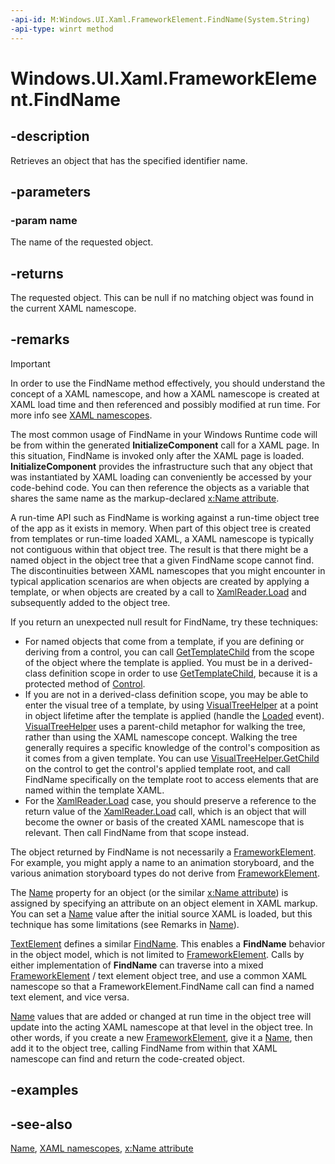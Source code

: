 ```yaml
---
-api-id: M:Windows.UI.Xaml.FrameworkElement.FindName(System.String)
-api-type: winrt method
---
```


<!-- Method syntax
public object FindName(System.String name)
-->

# Windows.UI.Xaml.FrameworkElement.FindName

## -description
Retrieves an object that has the specified identifier name.



## -parameters
### -param name
The name of the requested object.

## -returns
The requested object. This can be null if no matching object was found in the current XAML namescope.

## -remarks
> [!IMPORTANT]
> In order to use the FindName method effectively, you should understand the concept of a XAML namescope, and how a XAML namescope is created at XAML load time and then referenced and possibly modified at run time. For more info see [XAML namescopes](/windows/uwp/xaml-platform/xaml-namescopes).

The most common usage of FindName in your Windows Runtime code will be from within the generated **InitializeComponent** call for a XAML page. In this situation, FindName is invoked only after the XAML page is loaded. **InitializeComponent** provides the infrastructure such that any object that was instantiated by XAML loading can conveniently be accessed by your code-behind code. You can then reference the objects as a variable that shares the same name as the markup-declared [x:Name attribute](/windows/uwp/xaml-platform/x-name-attribute).

A run-time API such as FindName is working against a run-time object tree of the app as it exists in memory. When part of this object tree is created from templates or run-time loaded XAML, a XAML namescope is typically not contiguous within that object tree. The result is that there might be a named object in the object tree that a given FindName scope cannot find. The discontinuities between XAML namescopes that you might encounter in typical application scenarios are when objects are created by applying a template, or when objects are created by a call to [XamlReader.Load](../windows.ui.xaml.markup/xamlreader_load_1077941801.md) and subsequently added to the object tree.

If you return an unexpected null result for FindName, try these techniques:
+ For named objects that come from a template, if you are defining or deriving from a control, you can call [GetTemplateChild](../windows.ui.xaml.controls/control_gettemplatechild_501346084.md) from the scope of the object where the template is applied. You must be in a derived-class definition scope in order to use [GetTemplateChild](../windows.ui.xaml.controls/control_gettemplatechild_501346084.md), because it is a protected method of [Control](../windows.ui.xaml.controls/control.md).
+ If you are not in a derived-class definition scope, you may be able to enter the visual tree of a template, by using [VisualTreeHelper](../windows.ui.xaml.media/visualtreehelper.md) at a point in object lifetime after the template is applied (handle the [Loaded](frameworkelement_loaded.md) event). [VisualTreeHelper](../windows.ui.xaml.media/visualtreehelper.md) uses a parent-child metaphor for walking the tree, rather than using the XAML namescope concept. Walking the tree generally requires a specific knowledge of the control's composition as it comes from a given template. You can use [VisualTreeHelper.GetChild](../windows.ui.xaml.media/visualtreehelper.md) on the control to get the control's applied template root, and call FindName specifically on the template root to access elements that are named within the template XAML.
+ For the [XamlReader.Load](../windows.ui.xaml.markup/xamlreader_load_1077941801.md) case, you should preserve a reference to the return value of the [XamlReader.Load](../windows.ui.xaml.markup/xamlreader_load_1077941801.md) call, which is an object that will become the owner or basis of the created XAML namescope that is relevant. Then call FindName from that scope instead.


The object returned by FindName is not necessarily a [FrameworkElement](frameworkelement.md). For example, you might apply a name to an animation storyboard, and the various animation storyboard types do not derive from [FrameworkElement](frameworkelement.md).

The [Name](frameworkelement_name.md) property for an object (or the similar [x:Name attribute](/windows/uwp/xaml-platform/x-name-attribute)) is assigned by specifying an attribute on an object element in XAML markup. You can set a [Name](frameworkelement_name.md) value after the initial source XAML is loaded, but this technique has some limitations (see Remarks in [Name](frameworkelement_name.md)).

[TextElement](../windows.ui.xaml.documents/textelement.md) defines a similar [FindName](../windows.ui.xaml.documents/textelement_findname_634111277.md). This enables a **FindName** behavior in the object model, which is not limited to [FrameworkElement](frameworkelement.md). Calls by either implementation of **FindName** can traverse into a mixed [FrameworkElement](frameworkelement.md) / text element object tree, and use a common XAML namescope so that a FrameworkElement.FindName call can find a named text element, and vice versa.

[Name](frameworkelement_name.md) values that are added or changed at run time in the object tree will update into the acting XAML namescope at that level in the object tree. In other words, if you create a new [FrameworkElement](frameworkelement.md), give it a [Name](frameworkelement_name.md), then add it to the object tree, calling FindName from within that XAML namescope can find and return the code-created object.

## -examples

## -see-also
[Name](frameworkelement_name.md), [XAML namescopes](/windows/uwp/xaml-platform/xaml-namescopes), [x:Name attribute](/windows/uwp/xaml-platform/x-name-attribute)
